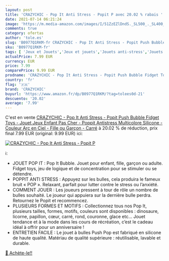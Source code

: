 ```yaml
---
layout: post
title: 'CRAZYCHIC - Pop It Anti Stress - Popit P avec 20.02 % rabais '
date: 2021-07-14 06:21:24
image: 'https://m.media-amazon.com/images/I/51ZzEZlDndS._SL500_._SL400_.jpg'
comments: true
category: ofertas
author: 'tole.es'
slug: 'B0977Q1RKM-fr CRAZYCHIC - Pop It Anti Stress - Popit Push Bubble Fidget...'
sku: 'B0977Q1RKM-fr'
tags: [ 'Jeux et Jouets','Jeux et jouets','Jouets anti-stress','Jouets fantaisie et gadgets','crazychic', ]
actualPrice: 7.99 EUR
currency: EUR
price: 7.99
comparePrice: 9.99 EUR
prodname: 'CRAZYCHIC - Pop It Anti Stress - Popit Push Bubble Fidget Toys - Jouet Jeux Enfant Pas Cher - Poppit Antistress Multicolore Silicone - Couleur Arc en Ciel - Fille ou Garçon - Carré'
country: 'fr'
flag: '🇫🇷'
brand: 'CRAZYCHIC'
buyurl: 'https://www.amazon.fr/dp/B0977Q1RKM/?tag=tolees0d-21'
descuento: '20.02'
average: '7.99'
---
```


C'est en vente [CRAZYCHIC - Pop It Anti Stress - Popit Push Bubble Fidget Toys - Jouet Jeux Enfant Pas Cher - Poppit Antistress Multicolore Silicone - Couleur Arc en Ciel - Fille ou Garçon - Carré](https://www.amazon.fr/dp/B0977Q1RKM/?tag=tolees0d-21)  à  20.02 % de réduction, prix final  7.99 EUR (original: 9.99 EUR) ici:

[![CRAZYCHIC - Pop It Anti Stress - Popit P](https://m.media-amazon.com/images/I/51ZzEZlDndS._SL500_._SL400_.jpg)](https://www.amazon.fr/dp/B0977Q1RKM/?tag=tolees0d-21)

ℹ️:

- JOUET POP IT : Pop It Bubble. Jouet pour enfant, fille, garçon ou adulte. Fidget toys, jeu de logique et de concentration pour se stimuler ou se détendre.
- POPPIT ANTI STRESS : Appuyez sur les bulles, cela produira le fameux bruit « POP ». Relaxant, parfait pour lutter contre le stress ou l’anxiété.
- COMMENT JOUER : Les joueurs pressent à tour de rôle un nombre de bulles souhaité. Le joueur qui appuiera sur la dernière bulle perdra. Retournez le Popit et recommencez.
- PLUSIEURS FORMES ET MOTIFS : Collectionnez tous nos Pop It, plusieurs tailles, formes, motifs, couleurs sont disponibles : dinosaure, licorne, papillon, cœur, carré, rond, couronne, glace etc… Jouet tendance et à la mode dans les cours de récréation, c’est le cadeau idéal à offrir pour un anniversaire !
- ENTRETIEN FACILE : Le jouet à bulles Push Pop est fabriqué en silicone de haute qualité. Matériau de qualité supérieure : réutilisable, lavable et durable.

[🛒 Achète-le!!](https://www.amazon.fr/dp/B0977Q1RKM/?tag=tolees0d-21)
